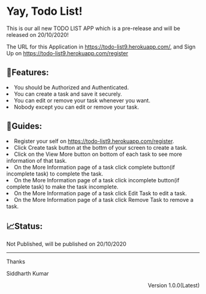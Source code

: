 <h1>Yay, Todo List!</h1>
<p>This is our all new TODO LIST APP which is a pre-release and will be released on 20/10/2020!</p>
<p>The URL for this Application in <a href="https://todo-list9.herokuapp.com/">https://todo-list9.herokuapp.com/</a>, and Sign Up on <a href="https://todo-list9.herokuapp.com/register">https://todo-list9.herokuapp.com/register</a></p>
<h2>🎁Features:</h2>
<li>You should be Authorized and Authenticated.</li>
<li>You can create a task and save it securely.</li>
<li>You can edit or remove your task whenever you want.</li>
<li>Nobody except you can edit or remove your task.</li>
<h2>📖Guides:</h2>
<li>Register your self on <a href="https://todo-list9.herokuapp.com/register">https://todo-list9.herokuapp.com/register</a>.</li>
<li>Click Create task button at the bottm of your screen to create a task.</li>
<li>Click on the View More button on bottom of each task to see more information of that task.</li>
<li>On the More Information page of a task click complete button(if incomplete task) to complete the task.</li>
<li>On the More Information page of a task click incomplete button(if complete task) to make the task incomplete.</li>
<li>On the More Information page of a task click Edit Task to edit a task.</li>
<li>On the More Information page of a task click Remove Task to remove a task.</li>
<h2>📈Status:</h2>
<p>Not Published, will be published on 20/10/2020</p>
<hr>
<p>Thanks</p>
<p>Siddharth Kumar</p>
<p align="right">Version 1.0.0(Latest)</p>